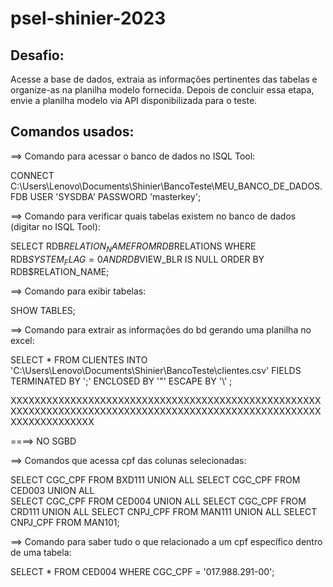 # psel-shinier-2023

## Desafio:
Acesse a base de dados, extraia as informações pertinentes das tabelas e organize-as na planilha modelo fornecida. Depois de concluir essa etapa, 
envie a planilha modelo via API disponibilizada para o teste.

## Comandos usados:

==> Comando para acessar o banco de dados no ISQL Tool:

 CONNECT C:\Users\Lenovo\Documents\Shinier\BancoTeste\MEU_BANCO_DE_DADOS.FDB USER 'SYSDBA' PASSWORD 'masterkey';


==> Comando para verificar quais tabelas existem no banco de dados (digitar no ISQL Tool):

SELECT RDB$RELATION_NAME
FROM RDB$RELATIONS
WHERE RDB$SYSTEM_FLAG = 0 AND RDB$VIEW_BLR IS NULL
ORDER BY RDB$RELATION_NAME;

==> Comando para exibir tabelas:

SHOW TABLES;

==> Comando para extrair as informações do bd gerando uma planilha no excel:

SELECT * FROM CLIENTES INTO 'C:\Users\Lenovo\Documents\Shinier\BancoTeste\clientes.csv' 
FIELDS TERMINATED BY ';' ENCLOSED BY '"' ESCAPE BY '\\' ;


XXXXXXXXXXXXXXXXXXXXXXXXXXXXXXXXXXXXXXXXXXXXXXXXXXXXXXXXXXXXXXXXXXXXXXXXXXXXXXXXXXXXXXXXXXXXXXXXXXXXXXXXXXXXXXXXXXXXXX

====> NO SGBD

==> Comandos que acessa cpf das colunas selecionadas:

SELECT CGC_CPF FROM BXD111
UNION ALL 
SELECT CGC_CPF FROM CED003
UNION ALL  
SELECT CGC_CPF FROM CED004
UNION ALL 
SELECT CGC_CPF FROM CRD111
UNION ALL 
SELECT CNPJ_CPF FROM MAN111
UNION ALL 
SELECT CNPJ_CPF FROM MAN101;


==> Comando para saber tudo o que relacionado a um cpf específico dentro de uma tabela:

SELECT * FROM CED004 WHERE CGC_CPF = '017.988.291-00';
